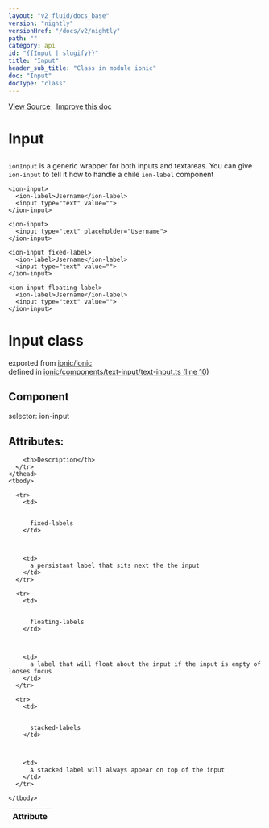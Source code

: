 ```yaml
---
layout: "v2_fluid/docs_base"
version: "nightly"
versionHref: "/docs/v2/nightly"
path: ""
category: api
id: "{{Input | slugify}}"
title: "Input"
header_sub_title: "Class in module ionic"
doc: "Input"
docType: "class"
---
```




<div class="improve-docs">
  <a href='http://github.com/driftyco/ionic2/tree/master/ionic/components/text-input/text-input.ts#L9'>
    View Source
  </a>
  &nbsp;
  <a href='http://github.com/driftyco/ionic2/edit/master/ionic/components/text-input/text-input.ts#L9'>
    Improve this doc
  </a>

  <!-- TODO(drewrygh, perrygovier): render this block in the correct location, markup identical to component docs -->

</div>




<h1 class="api-title">

  Input



</h1>





<p><code>ionInput</code> is a generic wrapper for both inputs and textareas. You can give <code>ion-input</code> to tell it how to handle a chile <code>ion-label</code> component</p>





<pre><code class="lang-html">&lt;ion-input&gt;
  &lt;ion-label&gt;Username&lt;/ion-label&gt;
  &lt;input type=&quot;text&quot; value=&quot;&quot;&gt;
&lt;/ion-input&gt;

&lt;ion-input&gt;
  &lt;input type=&quot;text&quot; placeholder=&quot;Username&quot;&gt;
&lt;/ion-input&gt;

&lt;ion-input fixed-label&gt;
  &lt;ion-label&gt;Username&lt;/ion-label&gt;
  &lt;input type=&quot;text&quot; value=&quot;&quot;&gt;
&lt;/ion-input&gt;

&lt;ion-input floating-label&gt;
  &lt;ion-label&gt;Username&lt;/ion-label&gt;
  &lt;input type=&quot;text&quot; value=&quot;&quot;&gt;
&lt;/ion-input&gt;
</code></pre>




<h1 class="class export">Input <span class="type">class</span></h1>
<p class="module">exported from <a href='undefined'>ionic/ionic</a><br/>
defined in <a href="https://github.com/driftyco/ionic2/tree/master/ionic/components/text-input/text-input.ts#L10-L438">ionic/components/text-input/text-input.ts (line 10)</a>
</p>
<h2>Component</h2>
  <span>selector: ion-input</span>


  <h2>Attributes:</h2>
  <table class="table" style="margin:0;">
    <thead>
      <tr>
        <th>Attribute</th>

        
        
          
        
          
        
          
        
        

        <th>Description</th>
      </tr>
    </thead>
    <tbody>
      
      <tr>
        <td>
          
          
          fixed-labels
        </td>

        

        <td>
          a persistant label that sits next the the input
        </td>
      </tr>
      
      <tr>
        <td>
          
          
          floating-labels
        </td>

        

        <td>
          a label that will float about the input if the input is empty of looses focus
        </td>
      </tr>
      
      <tr>
        <td>
          
          
          stacked-labels
        </td>

        

        <td>
          A stacked label will always appear on top of the input
        </td>
      </tr>
      
    </tbody>
  </table>




